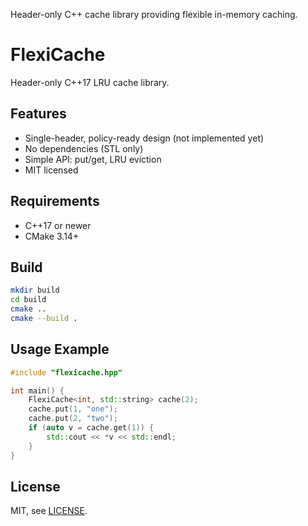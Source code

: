 Header-only C++ cache library providing flexible in-memory caching. 

# FlexiCache

Header-only C++17 LRU cache library.

## Features
- Single-header, policy-ready design (not implemented yet)
- No dependencies (STL only)
- Simple API: put/get, LRU eviction
- MIT licensed

## Requirements
- C++17 or newer
- CMake 3.14+

## Build
```sh
mkdir build
cd build
cmake ..
cmake --build .
```

## Usage Example
```cpp
#include "flexicache.hpp"

int main() {
	FlexiCache<int, std::string> cache(2);
	cache.put(1, "one");
	cache.put(2, "two");
	if (auto v = cache.get(1)) {
		std::cout << *v << std::endl;
	}
}
```

## License
MIT, see [LICENSE](LICENSE).
